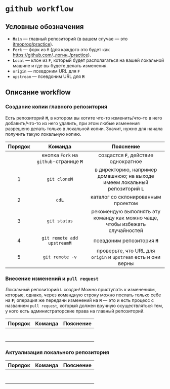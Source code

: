 `github workflow`
=================

## Условные обозначения

* **`M`**`ain` — главный репозиторий (в вашем случае — это [itmoprog/practice](https://github.com/itmoprog/practice)).
* **`F`**`ork` — форк из `M` (для каждого это будет как https://github.com/_логин_/practice).
* **`L`**`ocal` — клон из `F`, который будет располагаться на вашей локальной машине и где вы будете делать изменения.
* `origin` — псевдоним URL для **`F`**
* `upstream` — псевдоним URL для **`M`**

## Описание workflow

### Создание копии главного репозитория

Есть репозиторий **`M`**, в котором вы хотите что-то изменить/что-то в него добавить/что-то из него удалить, при этом любые изменения разрешено делать только в локальной копии. Значит, нужно для начала получить такую локальную копию.

|Порядок|Команда|Пояснение|
|:-:|:-:|:-:|
||кнопка `Fork` на `github`-странице **`M`**|создастся **`F`**, действие однократное|
|1|`git clone`**`M`**|в директорию, например домашнюю; на выходе имеем локальный репозиторий **`L`**|
|2|`cd`**`L`**|каталог со склонированным проектом|
|3|`git status`|рекомендую выполнять эту команду как можно чаще, чтобы избежать случайностей|
|4|`git remote add upstream`**`M`**|псевдоним репозитория **`M`**|
|5|`git remote -v`|проверьте, что URL для `origin` и `upstream` есть и они верны|

### Внесение изменений и `pull request`

Локальный репозиторий **`L`** создан! Можно приступать к изменениям, которые, однако, через командную строку можно послать только себе на **`F`**; операция же передачи изменений на **`M`** — это и есть процесс с названием `pull request`, который должен вручную осуществляться тем, у кого есть администраторские права на главный репозиторий.

|Порядок|Команда|Пояснение|
|:-:|:-:|:-:|
||||
||||
||||
||||
||||
||||
||||

### Актуализация локального репозитория

|Порядок|Команда|Пояснение|
|:-:|:-:|:-:|
||||
||||
||||
||||
||||
||||
||||
